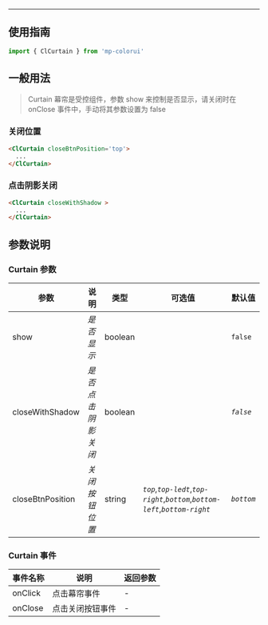 ****

## 使用指南

```js
import { ClCurtain } from 'mp-colorui'
```

## 一般用法

> Curtain 幕帘是受控组件，参数 show 来控制是否显示，请关闭时在 onClose 事件中，手动将其参数设置为 false

### 关闭位置

```html
<ClCurtain closeBtnPosition='top'>
  ...
</ClCurtain>
```

### 点击阴影关闭

```html
<ClCurtain closeWithShadow >
  ...
</ClCurtain>
```

## 参数说明

### Curtain 参数

| 参数             | 说明               | 类型    | 可选值                                                                         | 默认值     |
| ---------------- | ------------------ | ------- | ------------------------------------------------------------------------------ | ---------- |
| show             | *是否显示*         | boolean |                                                                                | `false`    |
| closeWithShadow  | *是否点击阴影关闭* | boolean |                                                                                | *`false`*  |
| closeBtnPosition | *关闭按钮位置*     | string  | *`top`*,*`top-ledt`*,*`top-right`*,*`bottom`*,*`bottom-left`*,*`bottom-right`* | *`bottom`* |

### Curtain 事件

| 事件名称 | 说明             | 返回参数 |
| -------- | ---------------- | -------- |
| onClick  | 点击幕帘事件     | -        |
| onClose  | 点击关闭按钮事件 | -        |

<FloatPhone url="https://yinliangdream.github.io/mp-colorui-h5-demo/#/pages/components/curtain/index" />
